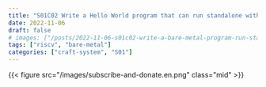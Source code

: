 ```yaml
---
title: "S01C02 Write a Hello World program that can run standalone without an OS"
date: 2022-11-06
draft: false
# images: ["/posts/2022-11-06-s01c02-write-a-bare-metal-program-run-standalone-without-os/images/bare-metal.png"]
tags: ["riscv", "bare-metal"]
categories: ["craft-system", "S01"]
---
```



{{< figure src="/images/subscribe-and-donate.en.png" class="mid" >}}